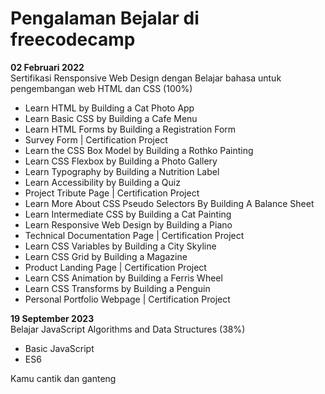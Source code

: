 # Pengalaman Bejalar di freecodecamp

**02 Februari 2022**<br>
Sertifikasi Rensponsive Web Design dengan Belajar bahasa untuk pengembangan web HTML dan CSS (100%)
* Learn HTML by Building a Cat Photo App
* Learn Basic CSS by Building a Cafe Menu
* Learn HTML Forms by Building a Registration Form
* Survey Form | Certification Project
* Learn the CSS Box Model by Building a Rothko Painting
* Learn CSS Flexbox by Building a Photo Gallery
* Learn Typography by Building a Nutrition Label
* Learn Accessibility by Building a Quiz
* Project Tribute Page | Certification Project
* Learn More About CSS Pseudo Selectors By Building A Balance Sheet
* Learn Intermediate CSS by Building a Cat Painting
* Learn Responsive Web Design by Building a Piano
* Technical Documentation Page | Certification Project
* Learn CSS Variables by Building a City Skyline
* Learn CSS Grid by Building a Magazine
* Product Landing Page | Certification Project
* Learn CSS Animation by Building a Ferris Wheel
* Learn CSS Transforms by Building a Penguin
* Personal Portfolio Webpage | Certification Project

**19 September 2023**<br>
Belajar JavaScript Algorithms and Data Structures (38%)
* Basic JavaScript
* ES6

Kamu cantik dan ganteng
